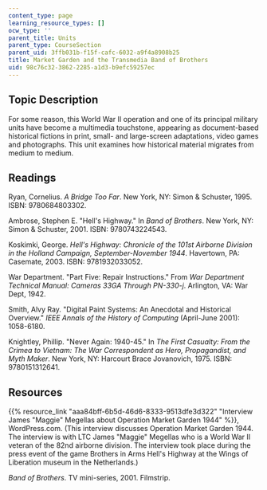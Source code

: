 ```yaml
---
content_type: page
learning_resource_types: []
ocw_type: ''
parent_title: Units
parent_type: CourseSection
parent_uid: 3ffb031b-f15f-cafc-6032-a9f4a8908b25
title: Market Garden and the Transmedia Band of Brothers
uid: 98c76c32-3862-2285-a1d3-b9efc59257ec
---
```


Topic Description
-----------------

For some reason, this World War II operation and one of its principal military units have become a multimedia touchstone, appearing as document-based historical fictions in print, small- and large-screen adaptations, video games and photographs. This unit examines how historical material migrates from medium to medium.

Readings
--------

Ryan, Cornelius. _A Bridge Too Far_. New York, NY: Simon & Schuster, 1995. ISBN: 9780684803302.

Ambrose, Stephen E. "Hell's Highway." In _Band of Brothers_. New York, NY: Simon & Schuster, 2001. ISBN: 9780743224543.

Koskimki, George. _Hell's Highway: Chronicle of the 101st Airborne Division in the Holland Campaign, September-November 1944_. Havertown, PA: Casemate, 2003. ISBN: 9781932033052.

War Department. "Part Five: Repair Instructions." From _War Department Technical Manual: Cameras 33GA Through PN-330-j_. Arlington, VA: War Dept, 1942.

Smith, Alvy Ray. "Digital Paint Systems: An Anecdotal and Historical Overview." _IEEE Annals of the History of Computing_ (April-June 2001): 1058-6180.

Knightley, Phillip. "Never Again: 1940-45." In _The First Casualty: From the Crimea to Vietnam: The War Correspondent as Hero, Propagandist, and Myth Maker_. New York, NY: Harcourt Brace Jovanovich, 1975. ISBN: 9780151312641.

Resources
---------

{{% resource_link "aaa84bff-6b5d-46d6-8333-9513dfe3d322" "Interview James \"Maggie\" Megellas about Operation Market Garden 1944" %}}, WordPress.com. (This interview discusses Operation Market Garden 1944. The interview is with LTC James "Maggie" Megellas who is a World War II veteran of the 82nd airborne division. The interview took place during the press event of the game Brothers in Arms Hell's Highway at the Wings of Liberation museum in the Netherlands.)

_Band of Brothers_. TV mini-series, 2001. Filmstrip.